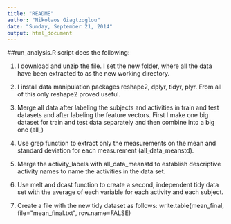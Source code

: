 ```yaml
---
title: "README"
author: "Nikolaos Giagtzoglou"
date: "Sunday, September 21, 2014"
output: html_document
---
```


##run_analysis.R script does the following:

1. I download and unzip the file. I set the new folder, where all the data have been extracted to as the new working directory.

2. I install data manipulation packages reshape2, dplyr, tidyr, plyr. From all of this only reshape2 proved useful.

3. Merge all data after labeling the subjects and activities in train and test datasets and after labeling the feature vectors. First I make one big dataset for train and test data separately and then combine into a big one (all_)

4. Use grep function to extract only the measurements on the mean and standard deviation for each measurement (all_data_meanstd).

5. Merge the activity_labels with all_data_meanstd to establish descriptive activity names to name the activities in the data set.

6. Use melt and dcast function to create a second, independent tidy data set with the average of each variable for each activity and each subject.

7. Create a file with the new tidy dataset as follows: write.table(mean_final, file="mean_final.txt", row.name=FALSE)